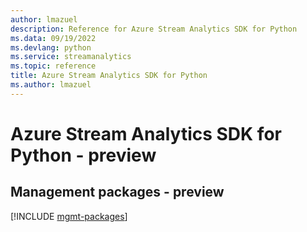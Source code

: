 ```yaml
---
author: lmazuel
description: Reference for Azure Stream Analytics SDK for Python
ms.data: 09/19/2022
ms.devlang: python
ms.service: streamanalytics
ms.topic: reference
title: Azure Stream Analytics SDK for Python
ms.author: lmazuel
---
```

# Azure Stream Analytics SDK for Python - preview

## Management packages - preview
[!INCLUDE [mgmt-packages](stream-analytics-mgmt-index.md)]